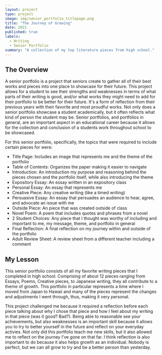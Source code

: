 ```yaml
---
layout: project
type: project
image: img/senior_portfolio_titlepage.png
title: "The Journey of Growing"
date: 2021
published: true
labels:
  - Writing
  - Senior Portfolio
summary: "A collection of my top literature pieces from high school."
---
```


<h2> The Overview </h2>
A senior portfolio is a project that seniors create to gather all of their best works and pieces into one place to showcase for their future. This project allows for a student to see their strengths and weaknesses in terms of what parts of their writing is good, and/or what works they might need to add for their portfolio to be better for their future. It's a form of reflection from their previous years with their favorite and most proudful works. Not only does a senior portfolio showcase a student academically, but it often reflects what kind of person the student may be. Senior portfolios, and portfolios in general, are an important aspect in an educational career because it allows for the collection and conclusion of a students work throughout school to be showcased.

For this senior portfolio, specifically, the topics that were required to include certain pieces for were:
- Title Page: Includes an image that represents me and the theme of the portfolio
- Table of Contents: Organizes the paper making it easier to navigate
- Introduction: An introduction my purpose and reasoning behind the pieces chosen and the portfolio itself, while also introducing the theme
- Expository Essay: An essay written in an expository class
- Personal Essay: An essay that represents me
- Creative Piece: Any creative writing (like a timed writing)
- Persuasive Essay: An essay that persuades an audience to hear, agree, and advocate an issue with me
- Outside Piece: An piece that was created outside of class
- Novel Poem: A poem that includes quotes and phrases from a novel
- 2 Student Choices: Any piece that I thought was worthy of including and important to me, my message, theme, and portfolio in general
- Final Reflection: A final reflection on my journey within and outside of the portfolio
- Adult Review Sheet: A review sheet from a different teacher including a comment

<h2> My Lesson </h2>
This senior portfolio consists of all my favorite writing pieces that I completed in high school. Comprising of about 12 pieces ranging from Essays, Poems, Creative pieces, to Japanese writing, they all contribute to a theme of growth. This portfolio in particular represents a time where I moved from Japan to Hawaii and many of the pieces represent the changes and adjustments I went through, thus, making it very personal. 

This project challenged me because it required a reflection before each piece talking about why I chose that piece and how I feel about my writing in that piece (was it good? Bad?). Being able to reasonable see your achievements, but also weaknesses is an important skill because it allows you to try to better yourself in the future and reflect on your everyday activies. Not only did this portfolio teach me new skills, but it also allowed me to reflect on the journey I've gone on that far. I think reflection is also important to do because it also helps growth as an individual. Nobody is perfect, but we can all grow to try and be a better person than yesterday.
